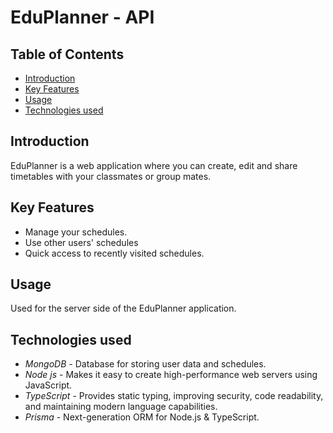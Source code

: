# EduPlanner - API

## Table of Contents

- [Introduction](#introduction)
- [Key Features](#key-features)
- [Usage](#usage)
- [Technologies used](#technologies-used)

## Introduction
EduPlanner is a web application where you can create, edit and share timetables with your classmates or group mates.

## Key Features
- Manage your schedules.
- Use other users' schedules
- Quick access to recently visited schedules.

## Usage
Used for the server side of the EduPlanner application.

## Technologies used
- *MongoDB* - Database for storing user data and schedules.
- *Node js* - Makes it easy to create high-performance web servers using JavaScript.
- *TypeScript* - Provides static typing, improving security, code readability, and maintaining modern language capabilities.
- *Prisma* - Next-generation ORM for Node.js & TypeScript.
